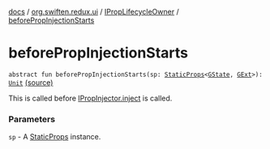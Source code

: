 [docs](../../index.md) / [org.swiften.redux.ui](../index.md) / [IPropLifecycleOwner](index.md) / [beforePropInjectionStarts](./before-prop-injection-starts.md)

# beforePropInjectionStarts

`abstract fun beforePropInjectionStarts(sp: `[`StaticProps`](../-static-props/index.md)`<`[`GState`](index.md#GState)`, `[`GExt`](index.md#GExt)`>): `[`Unit`](https://kotlinlang.org/api/latest/jvm/stdlib/kotlin/-unit/index.html) [(source)](https://github.com/protoman92/KotlinRedux/tree/master/common/common-ui/src/main/kotlin/org/swiften/redux/ui/Injector.kt#L31)

This is called before [IPropInjector.inject](../-i-prop-injector/inject.md) is called.

### Parameters

`sp` - A [StaticProps](../-static-props/index.md) instance.